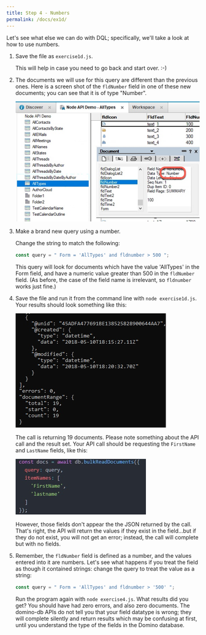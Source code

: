 ```yaml
---
title: Step 4 - Numbers
permalink: /docs/ex1d/
---
```


Let's see what else we can do with DQL; specifically, we'll take a look at how to use numbers.

1. Save the file as `exercise1d.js`.

    This will help in case you need to go back and start over. :-)

1. The documents we will use for this query are different than the previous ones.  Here is a screen shot of the `fldNumber` field in one of these new documents; you can see that it is of type "Number".

    ![](../images/ex1d/fldNumber.jpg)

1. Make a brand new query using a number.

    Change the string to match the following:

    ```JavaScript
    const query = " Form = 'AllTypes' and fldnumber > 500 ";
    ```

    This query will look for documents which have the value 'AllTypes' in the Form field, and have a numeric value greater than 500 in the `fldNumber` field.  (As before, the case of the field name is irrelevant, so `fldnumber` works just fine.)

1. Save the file and run it from the command line with `node exercise1d.js`.  Your results should look something like this:

    ![](../images/ex1d/results1.jpg)

    The call is returning 19 documents.  Please note something about the API call and the result set. Your API call should be requesting the `FirstName` and `LastName` fields, like this:

    ![](../images/ex1d/api-call.jpg)

    However, those fields don't appear the the JSON returned by the call.  That's right, the API will return the values if they exist in the field...but if they do not exist, you will not get an error; instead, the call will complete but with no fields.

1. Remember, the `fldNumber` field is defined as a number, and the values entered into it are numbers.  Let's see what happens if you treat the field as though it contained strings: change the query to treat the value as a string:

    ```JavaScript
    const query = " Form = 'AllTypes' and fldnumber > '500' ";
    ```

    Run the program again with `node exercise4.js`. What results did you get? You should have had zero errors, and also zero documents.  The domino-db APIs do not tell you that your field datatype is wrong; they will complete silently and return results which may be confusing at first, until you understand the type of the fields in the Domino database.



